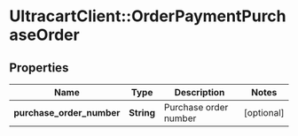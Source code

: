 # UltracartClient::OrderPaymentPurchaseOrder

## Properties
Name | Type | Description | Notes
------------ | ------------- | ------------- | -------------
**purchase_order_number** | **String** | Purchase order number | [optional] 


